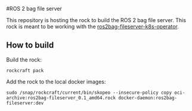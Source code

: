 #ROS 2 bag file server

This repository is hosting the rock to build the ROS 2 bag file server.
This rock is meant to be working with the [ros2bag-fileserver-k8s-operator](https://github.com/ubuntu-robotics/ros2bag-fileserver-k8s-operator).

## How to build

Build the rock:
```
rockcraft pack
```
Add the rock to the local docker images:
```
sudo /snap/rockcraft/current/bin/skopeo --insecure-policy copy oci-archive:ros2bag-fileserver_0.1_amd64.rock docker-daemon:ros2bag-fileserver:dev
```

